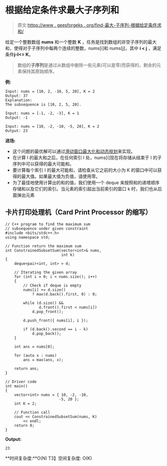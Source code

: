 # 根据给定条件求最大子序列和

> 原文:[https://www . geesforgeks . org/find-最大-子序列-根据给定条件求和/](https://www.geeksforgeeks.org/find-maximum-subsequence-sum-according-to-given-conditions/)

给定一个整数数组 **nums** 和一个整数 **K** ，任务是找到数组的非空子序列的最大和，使得对于子序列中每两个连续的整数，nums[i]和 nums[j]，其中 **i < j** ，满足条件**j–I<= K**。

> 数组的**子序列**是通过从数组中删除一些元素(可以是零)而获得的，剩余的元素保持其原始顺序。

**例:**

```
Input: nums = [10, 2, -10, 5, 20], K = 2
Output: 37
Explanation: 
The subsequence is [10, 2, 5, 20].

Input: nums = [-1, -2, -3], K = 1
Output: -1

Input: nums = [10, -2, -10, -5, 20], K = 2
Output: 23
```

**进场:**

*   这个问题的最优解可以通过[滑动窗口最大化和动态规划](https://www.geeksforgeeks.org/sliding-window-maximum-maximum-of-all-subarrays-of-size-k/)来实现。
*   在计算 I 的最大和之后，在任何索引 I 处，nums[i]现在将存储从结束于 I 的子序列中可以获得的最大可能和。
*   要计算每个索引 I 的最大可能和，请检查从它之前的大小为 K 的窗口中可以获得的最大值。如果最大值为负值，请使用零。
*   为了最佳地使用计算出的和的值，我们使用一个 deque 来按照和的递增顺序存储和以及它们的索引。当元素的索引超出当前索引的窗口 k 时，我们也从后面弹出元素

## 卡片打印处理机（Card Print Processor 的缩写）

```
// C++ program to find the maximum sum
// subsequence under given constraint
#include <bits/stdc++.h>
using namespace std;

// Function return the maximum sum
int ConstrainedSubsetSum(vector<int>& nums,
                         int k)
{
    deque<pair<int, int> > d;

    // Iterating the given array
    for (int i = 0; i < nums.size(); i++)
    {
        // Check if deque is empty
        nums[i] += d.size()
            ? max(d.back().first, 0) : 0;

        while (d.size() &&
               d.front().first < nums[i])
            d.pop_front();

        d.push_front({ nums[i], i });

        if (d.back().second == i - k)
            d.pop_back();
    }

    int ans = nums[0];

    for (auto x : nums)
        ans = max(ans, x);

    return ans;
}

// Driver code
int main()
{
    vector<int> nums = { 10, -2, -10,
                        -5, 20 };
    int K = 2;

    // Function call
    cout << ConstrainedSubsetSum(nums, K)
        << endl;
    return 0;
}
```

**Output:** 

```
23
```

**时间复杂度:**O(N)
T3】空间复杂度: O(K)